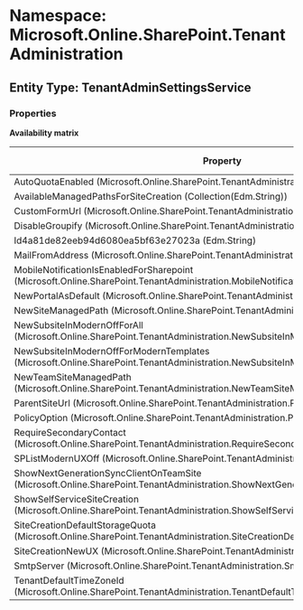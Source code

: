 # Namespace: Microsoft.Online.SharePoint.TenantAdministration

## Entity Type: TenantAdminSettingsService

### Properties

**Availability matrix**

Property | SPO | SP 2019 | SP 2016 | SP 2013
----------|:---:|:-------:|:-------:|:-------
AutoQuotaEnabled (Microsoft.Online.SharePoint.TenantAdministration.AutoQuotaEnabled) | ✅ | ❌ | ❌ | ❌
AvailableManagedPathsForSiteCreation (Collection(Edm.String)) | ✅ | ❌ | ❌ | ❌
CustomFormUrl (Microsoft.Online.SharePoint.TenantAdministration.CustomFormUrl) | ✅ | ❌ | ❌ | ❌
DisableGroupify (Microsoft.Online.SharePoint.TenantAdministration.DisableGroupify) | ✅ | ❌ | ❌ | ❌
Id4a81de82eeb94d6080ea5bf63e27023a (Edm.String) | ✅ | ❌ | ❌ | ❌
MailFromAddress (Microsoft.Online.SharePoint.TenantAdministration.MailFromAddress) | ✅ | ❌ | ❌ | ❌
MobileNotificationIsEnabledForSharepoint (Microsoft.Online.SharePoint.TenantAdministration.MobileNotificationIsEnabledForSharepoint) | ✅ | ❌ | ❌ | ❌
NewPortalAsDefault (Microsoft.Online.SharePoint.TenantAdministration.NewPortalAsDefault) | ✅ | ❌ | ❌ | ❌
NewSiteManagedPath (Microsoft.Online.SharePoint.TenantAdministration.NewSiteManagedPath) | ✅ | ❌ | ❌ | ❌
NewSubsiteInModernOffForAll (Microsoft.Online.SharePoint.TenantAdministration.NewSubsiteInModernOffForAll) | ✅ | ❌ | ❌ | ❌
NewSubsiteInModernOffForModernTemplates (Microsoft.Online.SharePoint.TenantAdministration.NewSubsiteInModernOffForModernTemplates) | ✅ | ❌ | ❌ | ❌
NewTeamSiteManagedPath (Microsoft.Online.SharePoint.TenantAdministration.NewTeamSiteManagedPath) | ✅ | ❌ | ❌ | ❌
ParentSiteUrl (Microsoft.Online.SharePoint.TenantAdministration.ParentSiteUrl) | ✅ | ❌ | ❌ | ❌
PolicyOption (Microsoft.Online.SharePoint.TenantAdministration.PolicyOption) | ✅ | ❌ | ❌ | ❌
RequireSecondaryContact (Microsoft.Online.SharePoint.TenantAdministration.RequireSecondaryContact) | ✅ | ❌ | ❌ | ❌
SPListModernUXOff (Microsoft.Online.SharePoint.TenantAdministration.SPListModernUXOff) | ✅ | ❌ | ❌ | ❌
ShowNextGenerationSyncClientOnTeamSite (Microsoft.Online.SharePoint.TenantAdministration.ShowNextGenerationSyncClientOnTeamSite) | ✅ | ❌ | ❌ | ❌
ShowSelfServiceSiteCreation (Microsoft.Online.SharePoint.TenantAdministration.ShowSelfServiceSiteCreation) | ✅ | ❌ | ❌ | ❌
SiteCreationDefaultStorageQuota (Microsoft.Online.SharePoint.TenantAdministration.SiteCreationDefaultStorageQuota) | ✅ | ❌ | ❌ | ❌
SiteCreationNewUX (Microsoft.Online.SharePoint.TenantAdministration.SiteCreationNewUX) | ✅ | ❌ | ❌ | ❌
SmtpServer (Microsoft.Online.SharePoint.TenantAdministration.SmtpServer) | ✅ | ❌ | ❌ | ❌
TenantDefaultTimeZoneId (Microsoft.Online.SharePoint.TenantAdministration.TenantDefaultTimeZoneId) | ✅ | ❌ | ❌ | ❌

